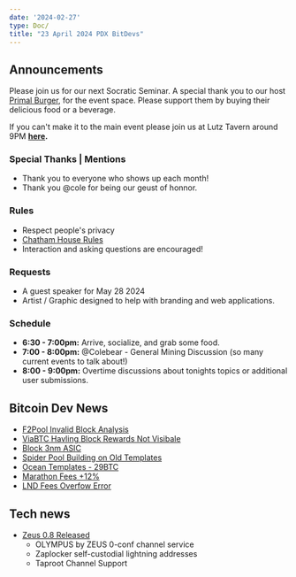 ```yaml
---
date: '2024-02-27'
type: Doc/
title: "23 April 2024 PDX BitDevs"
---
```


## Announcements

Please join us for our next Socratic Seminar. A special thank you to our host <a href="https://dicksprimalburger.com/" data-no-summary>Primal Burger</a>, for the event space. Please support them by buying their delicious food or a beverage.

If you can't make it to the main event please join us at Lutz Tavern around 9PM **<a href="https://www.lutztavern.com/" data-no-summary>here</a>.**

### Special Thanks | Mentions
- Thank you to everyone who shows up each month!
- Thank you @cole for being our geust of honnor.

### Rules
- Respect people's privacy
- [Chatham House Rules](https://www.chathamhouse.org/about-us/chatham-house-rule)
- Interaction and asking questions are encouraged!

### Requests
- A guest speaker for May 28 2024
- Artist / Graphic designed to help with branding and web applications.

### Schedule
- **6:30 - 7:00pm:** Arrive, socialize, and grab some food.
- **7:00 - 8:00pm:** @Colebear - General Mining Discussion  (so many current events to talk about!)
- **8:00 - 9:00pm:** Overtime discussions about tonights topics or additional user submissions.

## Bitcoin Dev News
- [F2Pool Invalid Block Analysis](https://b10c.me/observations/11-invalid-blocks-783426-and-784121/)
- [ViaBTC Havling Block Rewards Not Visibale](https://twitter.com/Raybontwo/status/1781543445737419040)
- [Block 3nm ASIC](https://twitter.com/moneyball/status/1782808288314433995)
- [Spider Pool Building on Old Templates](https://twitter.com/0xB10C/status/1781477794762965193)
- [Ocean Templates - 29BTC](https://twitter.com/achow101/status/1781477641280684382)
- [Marathon Fees +12%](https://twitter.com/theMiningPod/status/1778822943390183855)
- [LND Fees Overfow Error](https://github.com/lightningnetwork/lnd/issues/8571)

## Tech news
- [Zeus 0.8 Released](https://github.com/ZeusLN/zeus/releases/tag/v0.8.0)
    - OLYMPUS by ZEUS 0-conf channel service
    - Zaplocker self-custodial lightning addresses
    - Taproot Channel Support
